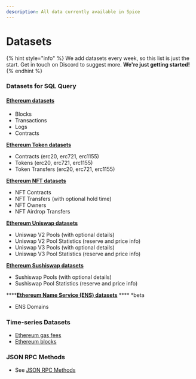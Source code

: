 ```yaml
---
description: All data currently available in Spice
---
```


# Datasets

{% hint style="info" %}
We add datasets every week, so this list is just the start. Get in touch on Discord to suggest more. **We're just getting started!**
{% endhint %}

### Datasets for SQL Query

#### [Ethereum datasets](reference/sql-query-tables/)

* Blocks
* Transactions
* Logs
* Contracts

[**Ethereum Token datasets**](reference/sql-query-tables/token-tables.md)

* Contracts (erc20, erc721, erc1155)
* Tokens (erc20, erc721, erc1155)
* Token Transfers (erc20, erc721, erc1155)

[**Ethereum NFT datasets**](reference/sql-query-tables/nft-tables.md)

* NFT Contracts
* NFT Transfers (with optional hold time)
* NFT Owners
* NFT Airdrop Transfers

[**Ethereum Uniswap datasets**](reference/sql-query-tables/uniswap-tables.md)

* Uniswap V2 Pools (with optional details)
* Uniswap V2 Pool Statistics (reserve and price info)
* Uniswap V3 Pools (with optional details)
* Uniswap V3 Pool Statistics (reserve and price info)

[**Ethereum Sushiswap datasets**](reference/sql-query-tables/sushiswap-tables.md)

* Sushiswap Pools (with optional details)
* Sushiswap Pool Statistics (reserve and price info)

****[**Ethereum Name Service (ENS) datasets**](reference/sql-query-tables/token-tables-1.md) **** \*beta

* ENS Domains

### Time-series Datasets

* [Ethereum gas fees](https://docs.spice.xyz/api/ethereum/gas-fees)
* [Ethereum blocks](https://docs.spice.xyz/api/ethereum/blocks)

### JSON RPC Methods

* See [JSON RPC Methods](datasets.md#time-series-datasets-1)

